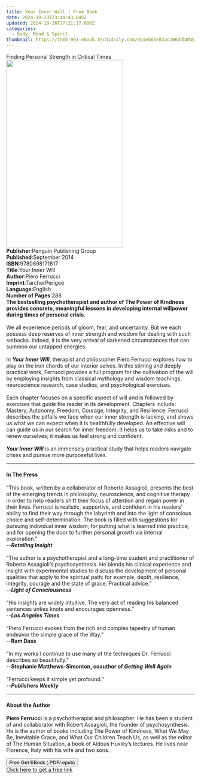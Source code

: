 ```yaml
---
title: Your Inner Will | Free Book
date: 2024-10-23T23:44:43.046Z
updated: 2024-10-26T17:21:17.600Z
categories:
  - Body, Mind & Spirit
thumbnail: https://thmb-001-ebook.techidaily.com/eb1eb65e83aca06ddb858abbbeb8c1c48ba8f8d62972af1182513e49ce6c59f4.jpg
---
```

<main id="book-container">
  <div class="flex flex-col">
    <div class="book-brief flex-1 py-6 px-4 sm:p-6 md:py-10 md:px-8">
      <!-- brief-->
      <div class="book-brief-main">
        Finding Personal Strength in Critical Times
      </div>
    </div>
    <div
      class="book-meta-info flex-1 grid gap-4 col-start-1 col-end-3 row-start-1 sm:mb-6 sm:grid-cols-4 lg:gap-6 lg:col-start-2 lg:row-end-6 lg:row-span-6 lg:mb-0"
    >
      <div
        class="book-meta-info-left place-content-center mt-4 p-4 text-sm leading-6 col-start-2 col-span-2 dark:text-slate-400"
      >
        <img
          class="w-full h-500 object-cover rounded-lg sm:h-255 sm:col-span-2 lg:col-span-full"
          src="https://img-001-ebook.techidaily.com/a782cfce967c4b1e9387e59109fcadf7ab2cb240a9d204b375969a619818fd6c.jpg"
          alt=""
          width="312"
          height="500"
        />
      </div>
      <div
        class="book-meta-info-right mt-2 col-start-1 row-start-2 col-span-3 self-center"
      >
        <!-- meta data  -->
        <div class="flex flex-col px-4 md:px-8">
          <div class="flex-1">
            <strong>Publisher</strong>:<span class="px-2"
              >Penguin Publishing Group</span
            >
          </div>
          <div class="flex-1">
            <strong>Published</strong>:<span class="px-2">September 2014</span>
          </div>
          <div class="flex-1">
            <strong>ISBN</strong>:<span class="px-2">9780698171817</span>
          </div>
          <div class="flex-1">
            <strong>Title</strong>:<span class="px-2">Your Inner Will</span>
          </div>
          <div class="flex-1">
            <strong>Author</strong>:<span class="px-2">Piero Ferrucci</span>
          </div>
          <div class="flex-1">
            <strong>Imprint</strong>:<span class="px-2">TarcherPerigee</span>
          </div>
          <div class="flex-1">
            <strong>Language</strong>:<span class="px-2">English</span>
          </div>
          <div class="flex-1">
            <strong>Number of Pages</strong>:<span class="px-2">288</span>
          </div>
        </div>
      </div>
    </div>
    <div class="book-description flex-1 py-6 px-4 sm:p-6 md:py-10 md:px-8">
      <div class="book-description-main">
        <div accordion-content="" id="description">
          <b
            ><b
              >The bestselling psychotherapist and author of The Power of
              Kindness provides concrete, meaningful lessons in developing
              internal willpower during times of personal crisis.</b
            ></b
          ><br /><br />We all experience periods of gloom, fear, and
          uncertainty. But we each possess deep reserves of inner strength and
          wisdom for dealing with such setbacks. Indeed, it is the very arrival
          of darkened circumstances that can summon our untapped energies.<br /><br />In
          <b><i>Your Inner Will</i></b
          >, therapist and philosopher Piero Ferrucci explores how to play on
          the iron chords of our interior selves. In this stirring and deeply
          practical work, Ferrucci provides a full program for the cultivation
          of the will by employing insights from classical mythology and wisdom
          teachings, neuroscience research, case studies, and psychological
          exercises.<br /><br />Each chapter focuses on a specific aspect of
          will and is followed by exercises that guide the reader in its
          development. Chapters include: Mastery, Autonomy, Freedom, Courage,
          Integrity, and Resilience. Ferrucci describes the pitfalls we face
          when our inner strength is lacking, and shows us what we can expect
          when it is healthfully developed. An effective will can guide us in
          our search for inner freedom; it helps us to take risks and to renew
          ourselves; it makes us feel strong and confident.<br /><br /><b
            ><i>Your Inner Will</i></b
          >
          is an immensely practical study that helps readers navigate crises and
          pursue more purposeful lives.
        </div>
        <div class="accordion-fader"></div>
      </div>
    </div>
    <div class="book-excerpts flex-1 py-6 px-4 sm:p-6 md:py-10 md:px-8">
      <!-- excerpts-->
      <div class="book-excerpts-main">
        <hr />
        <h4 class="placeholder placeholder-heading">
          <span>In The Press</span>
        </h4>
        <p>
          “This book, written by a collaborator of Roberto Assagioli, presents
          the best of the emerging trends in philosophy, neuroscience, and
          cognitive therapy in order to help readers shift their focus of
          attention and regain power in their lives. Ferrucci is realistic,
          supportive, and confident in his readers’ ability to find their way
          through the labyrinth and into the light of conscious choice and
          self-determination. The book is filled with suggestions for pursuing
          individual inner wisdom, for putting what is learned into practice,
          and for opening the door to further personal growth via internal
          exploration.”<br />--<b><i>Retailing Insight</i></b
          ><br />&nbsp;<br />“The author is a psychotherapist and a long-time
          student and practitioner of Roberto Assagioli’s psychosynthesis. He
          blends his clinical experience and insight with experimental studies
          to discuss the development of personal qualities that apply to the
          spiritual path: for example, depth, resilience, integrity, courage and
          the state of grace. Practical advice.”<br />--<b
            ><i>Light of Consciousness</i></b
          ><br /><br />“His insights are widely intuitive. The very act of
          reading his balanced sentences unties knots and encourages
          openness.”<br />--<b><i>Los Angeles Times</i></b
          ><br />&nbsp;<br />“Piero Ferrucci evokes from the rich and complex
          tapestry of human endeavor the simple grace of the Way.”<br />--<b
            >Ram Dass</b
          ><br />&nbsp;<br />“In my works I continue to use many of the
          techniques Dr. Ferrucci describes so beautifully.”<br />--<b
            >Stephanie Matthews-Simonton, coauthor of&nbsp;<i
              >Getting Well Again</i
            ></b
          ><br />&nbsp;<br />“Ferrucci keeps it simple yet profound.”<br />--<b
            ><i>Publishers Weekly</i></b
          >
        </p>
      </div>
    </div>
    <div class="book-about-author flex-1 py-6 px-4 sm:p-6 md:py-10 md:px-8">
      <!-- about author-->
      <div class="book-main-author-main">
        <hr />
        <h4 class="placeholder placeholder-heading">
          <span>About the Author</span>
        </h4>
        <p>
          <b>Piero Ferrucci</b> is a psychotherapist and philosopher. He has
          been a student of and collaborator with Robert Assagioli, the founder
          of psychosynthesis. He is the author of books including The Power of
          Kindness, What We May Be, Inevitable Grace, and What Our Children
          Teach Us, as well as the editor of The Human Situation, a book of
          Aldous Huxley’s lectures. He lives near Florence, Italy with his wife
          and two sons.
        </p>
      </div>
    </div>
    <div class="book-free-get flex-1 py-6 px-4 sm:p-6 md:py-10 md:px-8">
      <button
        id="btn-free-get"
        class="bg-blue-500 hover:bg-blue-700 text-white font-bold py-2 px-4 rounded"
      >
        Free Get EBook (.PDF/.epub)
      </button>
      <div id="countdown-display" class="px-2 text-lg mt-2"></div>
      <a
        id="free-link"
        class="hidden bg-blue-500 hover:bg-blue-700 text-white font-bold py-2 px-4 rounded"
        href="https://www.ebooks.com/en-us/book/1655230/your-inner-will/piero-ferrucci/"
        target="_blank"
        >Click here to get a free link</a
      >
    </div>
    <script>
      let countdownTime = 0;
      let countdownInterval = null;
      document
        .getElementById('btn-free-get')
        .addEventListener('click', startCountdown);
      function startCountdown() {
        countdownTime = new Date().getTime() + 60000 * 3;
        countdownInterval = setInterval(updateCountdown, 1000);
        document.getElementById('btn-free-get').disabled = true;
        document
          .getElementById('btn-free-get')
          .classList.add('bg-gray-500', 'cursor-not-allowed');
      }
      function updateCountdown() {
        let currentTime = new Date().getTime();
        let timeLeft = countdownTime - currentTime;
        let secondsLeft = Math.floor(timeLeft / 1000);
        document.getElementById('countdown-display').innerHTML =
          `Remaining time: ${secondsLeft} seconds.`;
        if (secondsLeft <= 0) {
          clearInterval(countdownInterval);
          document.getElementById('btn-free-get').classList.add('hidden');
          document.getElementById('free-link').classList.remove('hidden');
          document.getElementById('countdown-display').innerHTML = '';
        }
      }
    </script>
  </div>
</main>

<ins class="adsbygoogle"
      style="display:block"
      data-ad-client="ca-pub-7571918770474297"
      data-ad-slot="8358498916"
      data-ad-format="auto"
      data-full-width-responsive="true"></ins>
    